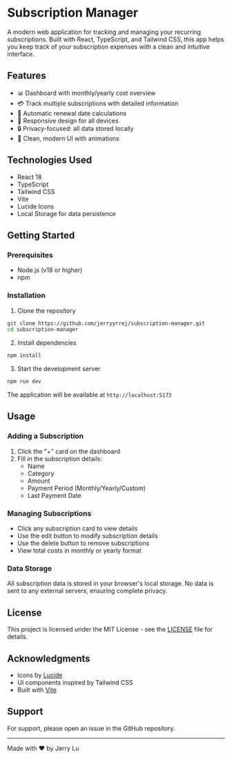 # Subscription Manager

A modern web application for tracking and managing your recurring subscriptions. Built with React, TypeScript, and Tailwind CSS, this app helps you keep track of your subscription expenses with a clean and intuitive interface.

## Features

- 📊 Dashboard with monthly/yearly cost overview
- 💳 Track multiple subscriptions with detailed information
- 🔄 Automatic renewal date calculations
- 📱 Responsive design for all devices
- 🔒 Privacy-focused: all data stored locally
- 🌙 Clean, modern UI with animations

## Technologies Used

- React 18
- TypeScript
- Tailwind CSS
- Vite
- Lucide Icons
- Local Storage for data persistence

## Getting Started

### Prerequisites

- Node.js (v18 or higher)
- npm

### Installation

1. Clone the repository
```bash
git clone https://github.com/jerryyrrej/subscription-manager.git
cd subscription-manager
```
2. Install dependencies
```bash
npm install
```
3. Start the development server
```bash
npm run dev
```

The application will be available at `http://localhost:5173`


## Usage

### Adding a Subscription

1. Click the "+" card on the dashboard
2. Fill in the subscription details:
   - Name
   - Category
   - Amount
   - Payment Period (Monthly/Yearly/Custom)
   - Last Payment Date

### Managing Subscriptions

- Click any subscription card to view details
- Use the edit button to modify subscription details
- Use the delete button to remove subscriptions
- View total costs in monthly or yearly format

### Data Storage

All subscription data is stored in your browser's local storage. No data is sent to any external servers, ensuring complete privacy.

## License

This project is licensed under the MIT License - see the [LICENSE](LICENSE) file for details.

## Acknowledgments

- Icons by [Lucide](https://lucide.dev/)
- UI components inspired by Tailwind CSS
- Built with [Vite](https://vitejs.dev/)

## Support

For support, please open an issue in the GitHub repository.

---

Made with ❤️ by Jerry Lu
